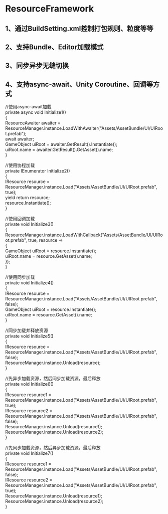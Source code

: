 # ResourceFramework

## 1、通过BuildSetting.xml控制打包规则、粒度等等

## 2、支持Bundle、Editor加载模式

## 3、同步异步无缝切换

## 4、支持async-await、Unity Coroutine、回调等方式

//使用async-await加载  
private async void Initialize1()  
{  
	ResourceAwaiter awaiter = ResourceManager.instance.LoadWithAwaiter("Assets/AssetBundle/UI/UIRoot.prefab");    
        await awaiter;  
        GameObject uiRoot = awaiter.GetResult().Instantiate();    
        uiRoot.name = awaiter.GetResult().GetAsset().name;  
}  

//使用协程加载  
private IEnumerator Initialize2()  
{  
	IResource resource = ResourceManager.instance.Load("Assets/AssetBundle/UI/UIRoot.prefab", true);  
	yield return resource;  
	resource.Instantiate();  
}  

//使用回调加载    
private void Initialize3()  
{  
	ResourceManager.instance.LoadWithCallback("Assets/AssetBundle/UI/UIRoot.prefab", true, resource =>  
	{  
		GameObject uiRoot = resource.Instantiate();  
		uiRoot.name = resource.GetAsset().name;  
	});  
}  

//使用同步加载  
private void Initialize4()  
{  
	IResource resource = ResourceManager.instance.Load("Assets/AssetBundle/UI/UIRoot.prefab", false);  
	GameObject uiRoot = resource.Instantiate();  
	uiRoot.name = resource.GetAsset().name;  
}  

//同步加载并释放资源  
private void Initialize5()  
{  
	IResource resource = ResourceManager.instance.Load("Assets/AssetBundle/UI/UIRoot.prefab", false);  
	ResourceManager.instance.Unload(resource);  
}

//先异步加载资源，然后同步加载资源，最后释放  
private void Initialize6()  
{  
	IResource resource1 = ResourceManager.instance.Load("Assets/AssetBundle/UI/UIRoot.prefab", true);  
	IResource resource2 = ResourceManager.instance.Load("Assets/AssetBundle/UI/UIRoot.prefab", false);  
	ResourceManager.instance.Unload(resource1);  
	ResourceManager.instance.Unload(resource2);  
}  

//先同步加载资源，然后异步加载资源，最后释放  
private void Initialize7()  
{  
	IResource resource1 = ResourceManager.instance.Load("Assets/AssetBundle/UI/UIRoot.prefab", false);  
	IResource resource2 = ResourceManager.instance.Load("Assets/AssetBundle/UI/UIRoot.prefab", true);  
	ResourceManager.instance.Unload(resource1);  
	ResourceManager.instance.Unload(resource2);  
}  
